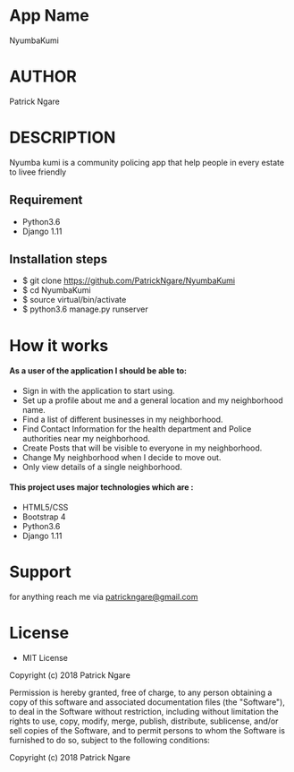 # App Name
NyumbaKumi

# AUTHOR

Patrick Ngare

# DESCRIPTION
Nyumba kumi is a community policing app that help people in every estate to livee friendly

## Requirement 
* Python3.6
* Django 1.11

## Installation steps 
* $ git clone https://github.com/PatrickNgare/NyumbaKumi
* $ cd NyumbaKumi
* $ source virtual/bin/activate
* $ python3.6 manage.py runserver  

# How it works

#### As a user of the application I should be able to:


* Sign in with the application to start using.
* Set up a profile about me and a general location and my neighborhood name.
* Find a list of different businesses in my neighborhood.
* Find Contact Information for the health department and Police authorities near my neighborhood.
* Create Posts that will be visible to everyone in my neighborhood.
* Change My neighborhood when I decide to move out.
* Only view details of a single neighborhood.
#### This project uses major technologies which are :
* HTML5/CSS 
* Bootstrap 4
* Python3.6
* Django 1.11


# Support 

for anything reach me via patrickngare@gmail.com 
# License

* MIT License

Copyright (c) 2018 Patrick Ngare



Permission is hereby granted, free of charge, to any person obtaining a copy
of this software and associated documentation files (the "Software"), to deal
in the Software without restriction, including without limitation the rights
to use, copy, modify, merge, publish, distribute, sublicense, and/or sell
copies of the Software, and to permit persons to whom the Software is
furnished to do so, subject to the following conditions:

Copyright (c) 2018 Patrick Ngare